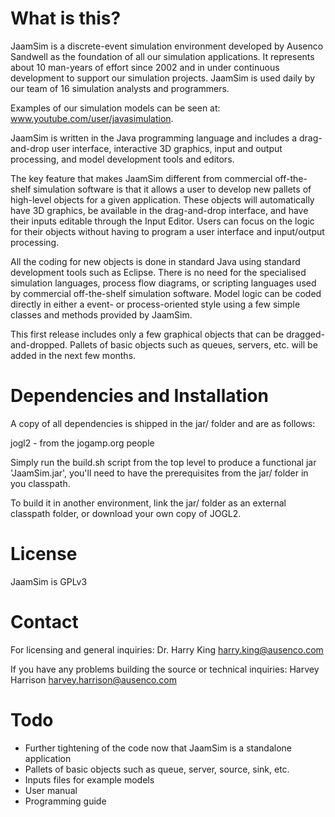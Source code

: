 # What is this?

JaamSim is a discrete-event simulation environment developed by Ausenco 
Sandwell as the foundation of all our simulation applications. It 
represents about 10 man-years of effort since 2002 and in under 
continuous development to support our simulation projects. JaamSim is 
used daily by our team of 16 simulation analysts and programmers. 

Examples of our simulation models can be seen at: 
www.youtube.com/user/javasimulation. 

JaamSim is written in the Java programming language and includes a 
drag-and-drop user interface, interactive 3D graphics, input and output 
processing, and model development tools and editors. 

The key feature that makes JaamSim different from commercial off-the-shelf 
simulation software is that it allows a user to develop new pallets of 
high-level objects for a given application. These objects will automatically 
have 3D graphics, be available in the drag-and-drop interface, and have their 
inputs editable through the Input Editor. Users can focus on the logic for their 
objects without having to program a user interface and input/output processing. 

All the coding for new objects is done in standard Java using standard 
development tools such as Eclipse. There is no need for the specialised 
simulation languages, process flow diagrams, or scripting languages used by 
commercial off-the-shelf simulation software. Model logic can be coded directly 
in either a event- or process-oriented style using a few simple classes and 
methods provided by JaamSim. 

This first release includes only a few graphical objects that can be 
dragged-and-dropped. Pallets of basic objects such as queues, servers, etc. will 
be added in the next few months. 

# Dependencies and Installation

A copy of all dependencies is shipped in the jar/ folder and are as follows:

jogl2 - from the jogamp.org people

Simply run the build.sh script from the top level to produce a functional jar 'JaamSim.jar',
you'll need to have the prerequisites from the jar/ folder in you classpath.

To build it in another environment, link the jar/ folder as an external 
classpath folder, or download your own copy of JOGL2.


# License

JaamSim is GPLv3

# Contact

For licensing and general inquiries:
Dr. Harry King <harry.king@ausenco.com>

If you have any problems building the source or technical inquiries:
Harvey Harrison <harvey.harrison@ausenco.com>

# Todo

- Further tightening of the code now that JaamSim is a standalone application
- Pallets of basic objects such as queue, server, source, sink, etc.
- Inputs files for example models
- User manual
- Programming guide
